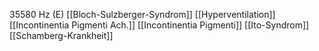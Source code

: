 35580 Hz (E)
[[Bloch-Sulzberger-Syndrom]]
[[Hyperventilation]]
[[Incontinentia Pigmenti Ach.]]
[[Incontinentia Pigmenti]]
[[Ito-Syndrom]]
[[Schamberg-Krankheit]]